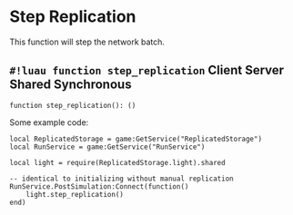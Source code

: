 # Step Replication

This function will step the network batch.

## `#!luau function step_replication` <span class="md-tag md-tag-icon md-tag--client">Client</span> <span class="md-tag md-tag-icon md-tag--server">Server</span> <span class="md-tag md-tag-icon md-tag--shared">Shared</span> <span class="md-tag md-tag-icon md-tag--sync">Synchronous</span>

```luau
function step_replication(): ()
```

Some example code:

```luau
local ReplicatedStorage = game:GetService("ReplicatedStorage")
local RunService = game:GetService("RunService")

local light = require(ReplicatedStorage.light).shared

-- identical to initializing without manual replication
RunService.PostSimulation:Connect(function()
    light.step_replication()
end)
```
